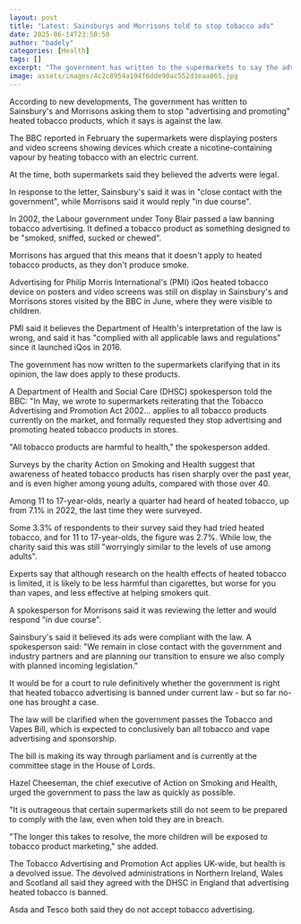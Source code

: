 ```yaml
---
layout: post
title: "Latest: Sainsburys and Morrisons told to stop tobacco ads"
date: 2025-06-14T23:50:58
author: "badely"
categories: [Health]
tags: []
excerpt: "The government has written to the supermarkets to say the adverts are banned by a law passed in 2002."
image: assets/images/4c2c8954a194f6dde90ac552d3eaa865.jpg
---
```


According to new developments, The government has written to Sainsbury's and Morrisons asking them to stop "advertising and promoting" heated tobacco products, which it says is against the law.

The BBC reported in February the supermarkets were displaying posters and video screens showing devices which create a nicotine-containing vapour by heating tobacco with an electric current.

At the time, both supermarkets said they believed the adverts were legal.

In response to the letter, Sainsbury's said it was in "close contact with the government", while Morrisons said it would reply "in due course".

In 2002, the Labour government under Tony Blair passed a law banning tobacco advertising. It defined a tobacco product as something designed to be "smoked, sniffed, sucked or chewed".

Morrisons has argued that this means that it doesn't apply to heated tobacco products, as they don't produce smoke.

Advertising for Philip Morris International's (PMI) iQos heated tobacco device on posters and video screens was still on display in Sainsbury's and Morrisons stores visited by the BBC in June, where they were visible to children.

PMI said it believes the Department of Health's interpretation of the law is wrong, and said it has "complied with all applicable laws and regulations" since it launched iQos in 2016.

The government has now written to the supermarkets clarifying that in its opinion, the law does apply to these products.

A Department of Health and Social Care (DHSC) spokesperson told the BBC: "In May, we wrote to supermarkets reiterating that the Tobacco Advertising and Promotion Act 2002… applies to all tobacco products currently on the market, and formally requested they stop advertising and promoting heated tobacco products in stores.

"All tobacco products are harmful to health," the spokesperson added.

Surveys by the charity Action on Smoking and Health suggest that awareness of heated tobacco products has risen sharply over the past year, and is even higher among young adults, compared with those over 40.

Among 11 to 17-year-olds, nearly a quarter had heard of heated tobacco, up from 7.1% in 2022, the last time they were surveyed.

Some 3.3% of respondents to their survey said they had tried heated tobacco, and for 11 to 17-year-olds, the figure was 2.7%. While low, the charity said this was still "worryingly similar to the levels of use among adults".

Experts say that although research on the health effects of heated tobacco is limited, it is likely to be less harmful than cigarettes, but worse for you than vapes, and less effective at helping smokers quit.

A spokesperson for Morrisons said it was reviewing the letter and would respond "in due course".

Sainsbury's said it believed its ads were compliant with the law. A spokesperson said: "We remain in close contact with the government and industry partners and are planning our transition to ensure we also comply with planned incoming legislation."

It would be for a court to rule definitively whether the government is right that heated tobacco advertising is banned under current law - but so far no-one has brought a case.

The law will be clarified when the government passes the Tobacco and Vapes Bill, which is expected to conclusively ban all tobacco and vape advertising and sponsorship.

The bill is making its way through parliament and is currently at the committee stage in the House of Lords.

Hazel Cheeseman, the chief executive of Action on Smoking and Health, urged the government to pass the law as quickly as possible. 

"It is outrageous that certain supermarkets still do not seem to be prepared to comply with the law, even when told they are in breach.

"The longer this takes to resolve, the more children will be exposed to tobacco product marketing," she added.

The Tobacco Advertising and Promotion Act applies UK-wide, but health is a devolved issue. The devolved administrations in Northern Ireland, Wales and Scotland all said they agreed with the DHSC in England that advertising heated tobacco is banned.

Asda and Tesco both said they do not accept tobacco advertising. 

